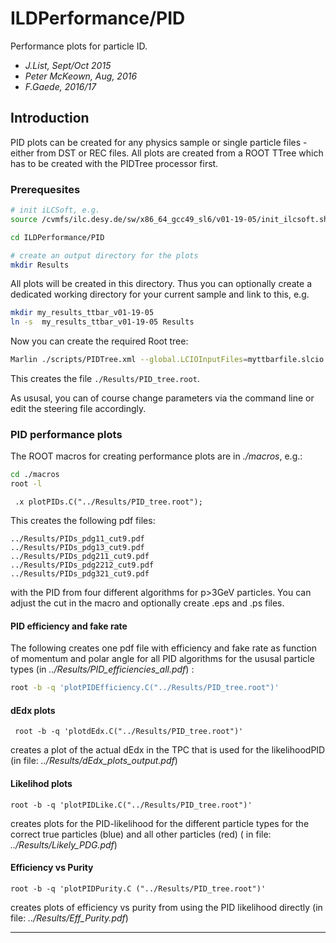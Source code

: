 
# ILDPerformance/PID

Performance plots for particle ID.

-  *J.List, Sept/Oct 2015*
-  *Peter McKeown, Aug, 2016*
-  *F.Gaede, 2016/17* 
 
## Introduction

PID plots can be created for any physics sample or single particle files - either from DST or REC files.
All plots are created from a ROOT TTree which has to be created with the PIDTree processor first.


### Prerequesites

```sh 
# init iLCSoft, e.g.
source /cvmfs/ilc.desy.de/sw/x86_64_gcc49_sl6/v01-19-05/init_ilcsoft.sh

cd ILDPerformance/PID

# create an output directory for the plots
mkdir Results
```

All plots will be created in this directory. Thus you can optionally create a 
dedicated working directory for your current sample and link to this, e.g.

```sh 
mkdir my_results_ttbar_v01-19-05
ln -s  my_results_ttbar_v01-19-05 Results
```

Now you can create the required Root tree:

```sh    	
Marlin ./scripts/PIDTree.xml --global.LCIOInputFiles=myttbarfile.slcio
```
This creates the file `./Results/PID_tree.root`.

As ususal, you can of course change parameters via the command line or edit the steering file accordingly.


### PID performance plots

The ROOT macros for creating performance plots are in *./macros*, e.g.:    

```sh
cd ./macros
root -l
```
     
     .x plotPIDs.C("../Results/PID_tree.root");

This creates the following pdf files:
```
../Results/PIDs_pdg11_cut9.pdf
../Results/PIDs_pdg13_cut9.pdf
../Results/PIDs_pdg211_cut9.pdf
../Results/PIDs_pdg2212_cut9.pdf
../Results/PIDs_pdg321_cut9.pdf
```
with the PID from four different algorithms for p>3GeV particles.
You can adjust the cut in the macro and optionally create .eps and .ps files.

  
#### PID efficiency and fake rate

The following creates one pdf file with efficiency and fake rate as function of momentum and polar angle 
for all PID algorithms for the ususal particle types
(in *../Results/PID_efficiencies_all.pdf*) :

```sh
root -b -q 'plotPIDEfficiency.C("../Results/PID_tree.root")'
```



#### dEdx plots

     root -b -q 'plotdEdx.C("../Results/PID_tree.root")'

creates a plot of the actual dEdx in the TPC that is used for the likelihoodPID 
(in file: *../Results/dEdx_plots_output.pdf*)


#### Likelihod  plots

    root -b -q 'plotPIDLike.C("../Results/PID_tree.root")'


creates plots for the PID-likelihood for the different particle types 
for the correct true particles (blue) and all other particles (red)
( in file: *../Results/Likely_PDG.pdf*)
	
	
#### Efficiency vs Purity	

	root -b -q 'plotPIDPurity.C ("../Results/PID_tree.root")'

creates plots of efficiency vs purity from using the PID likelihood directly
(in file: *../Results/Eff_Purity.pdf*)


--------------------------------------------------------------------------------------






	



    	    	
    

    
	
